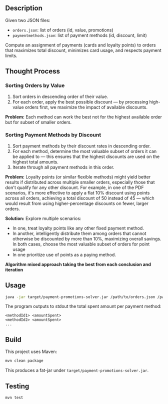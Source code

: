 ## Description
Given two JSON files:
- `orders.json`: list of orders (id, value, promotions)
- `paymentmethods.json`: list of payment methods (id, discount, limit)

Compute an assignment of payments (cards and loyalty points) to orders that maximizes total discount, minimizes card usage, and respects payment limits.

## Thought Process

### Sorting Orders by Value

1. Sort orders in descending order of their value.
2. For each order, apply the best possible discount — by processing high-value orders first, we maximize the impact of available discounts.

**Problem:**
Each method can work the best not for the highest available order but for subset of smaller orders.

### Sorting Payment Methods by Discount

1. Sort payment methods by their discount rates in descending order.
2. For each method, determine the most valuable subset of orders it can be applied to — this ensures that the highest discounts are used on the highest total amounts.
3. Iterate through all payment methods in this order.

**Problem:**
Loyalty points (or similar flexible methods) might yield better results if distributed across multiple smaller orders, especially those that don't qualify for any other discount.
For example, in one of the PDF scenarios, it's more effective to apply a flat 10% discount using points across all orders, achieving a total discount of 50 instead of 45 — which would result from using higher-percentage discounts on fewer, larger orders.

**Solution:**
Explore multiple scenarios:

* In one, treat loyalty points like any other fixed payment method.
* In another, intelligently distribute them among orders that cannot otherwise be discounted by more than 10%, maximizing overall savings.
  In both cases, choose the most valuable subset of orders for point usage
* In one prioritize use of points as a paying method.

**Algorithm mixed approach taking the best from each conclusion and iteration**
## Usage
```bash
java -jar target/payment-promotions-solver.jar /path/to/orders.json /path/to/paymentmethods.json
```

The program outputs to stdout the total spent amount per payment method:
```
<methodId1> <amountSpent>
<methodId2> <amountSpent>
...
```

## Build
This project uses Maven:
```bash
mvn clean package
```
This produces a fat-jar under `target/payment-promotions-solver.jar`.

## Testing
```bash
mvn test
```